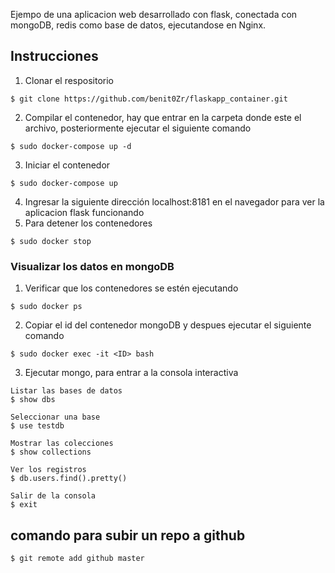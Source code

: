 Ejempo de una aplicacion web desarrollado con flask, conectada con mongoDB, redis como base de datos, ejecutandose en Nginx.
## Instrucciones

1. Clonar el respositorio
```
$ git clone https://github.com/benit0Zr/flaskapp_container.git
```
2. Compilar el contenedor, hay que entrar en la carpeta donde este el archivo, posteriormente ejecutar el siguiente comando
```
$ sudo docker-compose up -d
```
3. Iniciar el contenedor 
```
$ sudo docker-compose up
```
4. Ingresar la siguiente dirección localhost:8181 en el navegador para ver la aplicacion flask funcionando
1. Para detener los contenedores
```
$ sudo docker stop
```
### Visualizar los datos en mongoDB
1. Verificar que los contenedores se estén ejecutando
```
$ sudo docker ps
```
2. Copiar el id del contenedor mongoDB y despues ejecutar el siguiente comando
```
$ sudo docker exec -it <ID> bash
```
3. Ejecutar mongo, para entrar a la consola interactiva

```
Listar las bases de datos
$ show dbs

```
```
Seleccionar una base
$ use testdb
```
```
Mostrar las colecciones
$ show collections
```
```
Ver los registros
$ db.users.find().pretty()
```
```
Salir de la consola
$ exit

```
## comando para subir un repo a github
`$ git remote add github master`
